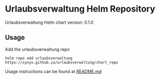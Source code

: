 # Urlaubsverwaltung Helm Repository

Urlaubsverwaltung Helm chart version: 0.1.0

## Usage

Add the urlaubsverwaltung repo

```
helm repo add urlaubsverwaltung https://synyx.github.io/urlaubsverwaltung/chart_repo
```


Usage instructions can be found at [README.md](https://github.com/synyx/urlaubsverwaltung/blob/master/.examples/README.md)

